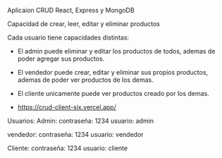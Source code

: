Aplicaion CRUD React, Express y MongoDB

Capacidad de crear, leer, editar y eliminar productos

Cada usuario tiene capacidades distintas:
- El admin puede eliminar y editar los productos de todos, ademas de poder agregar sus productos.
- El vendedor puede crear, editar y eliminar sus propios productos, ademas de poder ver productos de los demas.
- El cliente unicamente puede ver productos creado por los demas.

- https://crud-client-six.vercel.app/

Usuarios:
Admin: 
contraseña: 1234
usuario: admin

vendedor: 
contraseña: 1234
usuario: vendedor

Cliente: 
contraseña: 1234
usuario: cliente
